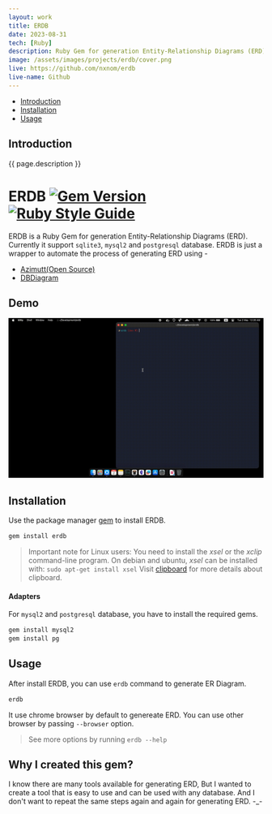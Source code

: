 ```yaml
---
layout: work
title: ERDB
date: 2023-08-31
tech: [Ruby]
description: Ruby Gem for generation Entity-Relationship Diagrams (ERD), support sqlite, mysql and postgresql database.
image: /assets/images/projects/erdb/cover.png
live: https://github.com/nxnom/erdb
live-name: Github
---
```


- [Introduction](#introduction)
- [Installation](#installation)
- [Usage](#usage)

## Introduction

{{ page.description }}

# ERDB [![Gem Version](https://badge.fury.io/rb/erdb.svg)](https://badge.fury.io/rb/erdb) [![Ruby Style Guide](https://img.shields.io/badge/code_style-rubocop-brightgreen.svg)](https://github.com/rubocop/rubocop)

ERDB is a Ruby Gem for generation Entity-Relationship Diagrams (ERD).
Currently it support `sqlite3`, `mysql2` and `postgresql` database.
ERDB is just a wrapper to automate the process of generating ERD using -

- [Azimutt(Open Source)](https://azimutt.app)
- [DBDiagram](https://dbdiagram.io)

## Demo

![erdb](https://github.com/nxnom/erdb/raw/main/images/erdb.gif)

## Installation

Use the package manager [gem](https://rubygems.org/) to install ERDB.

```bash
gem install erdb
```

> Important note for Linux users: You need to install the _xsel_ or the _xclip_ command-line program. On debian and ubuntu, _xsel_ can be installed with: `sudo apt-get install xsel`
> Visit [clipboard](https://github.com/janlelis/clipboard) for more details about clipboard.

#### Adapters

For `mysql2` and `postgresql` database, you have to install the required gems.

```bash
gem install mysql2
gem install pg
```

## Usage

After install ERDB, you can use `erdb` command to generate ER Diagram.

```bash
erdb
```

It use chrome browser by default to genereate ERD. 
You can use other browser by passing `--browser` option.

> See more options by running `erdb --help`

## Why I created this gem?

I know there are many tools available for generating ERD,
But I wanted to create a tool that is easy to use and can be used with any database.
And I don't want to repeat the same steps again and again for generating ERD. -_-
